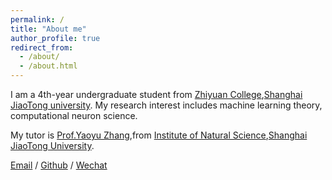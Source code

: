 ```yaml
---
permalink: /
title: "About me"
author_profile: true
redirect_from: 
  - /about/
  - /about.html
---
```


I am a 4th-year undergraduate student from [Zhiyuan College](https://zhiyuan.sjtu.edu.cn/html/zhiyuan/),[Shanghai JiaoTong university](https://www.sjtu.edu.cn). My research interest includes machine learning theory, computational neuron science.

My tutor is [Prof.Yaoyu Zhang](https://ins.sjtu.edu.cn/peoples/zhangyaoyu),from [Institute of Natural Science](https://ins.sjtu.edu.cn),[Shanghai JiaoTong University](https://www.sjtu.edu.cn).

[Email](https://zjj0216@sjtu.edu.cn) / [Github](https://github.com/zjjSJTU) / [Wechat](wechat.jpg)
